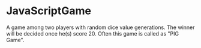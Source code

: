 # JavaScriptGame
A game among two players with random dice value generations. The winner will be decided once he(s) score 20. Often this game is called as "PIG Game".
